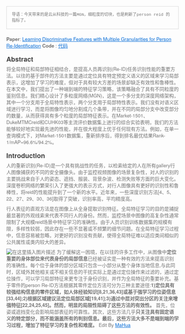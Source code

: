<html lang="en"><head>
    <meta charset="UTF-8">
    <title></title>
<style id="system" type="text/css">h1,h2,h3,h4,h5,h6,p,blockquote {    margin: 0;    padding: 0;}body {    font-family: "Helvetica Neue", Helvetica, "Hiragino Sans GB", Arial, sans-serif;    font-size: 13px;    line-height: 18px;    color: #737373;    margin: 10px 13px 10px 13px;}a {    color: #0069d6;}a:hover {    color: #0050a3;    text-decoration: none;}a img {    border: none;}p {    margin-bottom: 9px;}h1,h2,h3,h4,h5,h6 {    color: #404040;    line-height: 36px;}h1 {    margin-bottom: 18px;    font-size: 30px;}h2 {    font-size: 24px;}h3 {    font-size: 18px;}h4 {    font-size: 16px;}h5 {    font-size: 14px;}h6 {    font-size: 13px;}hr {    margin: 0 0 19px;    border: 0;    border-bottom: 1px solid #ccc;}blockquote {    padding: 13px 13px 21px 15px;    margin-bottom: 18px;    font-family:georgia,serif;    font-style: italic;}blockquote:before {    content:"C";    font-size:40px;    margin-left:-10px;    font-family:georgia,serif;    color:#eee;}blockquote p {    font-size: 14px;    font-weight: 300;    line-height: 18px;    margin-bottom: 0;    font-style: italic;}code, pre {    font-family: Monaco, Andale Mono, Courier New, monospace;}code {    background-color: #fee9cc;    color: rgba(0, 0, 0, 0.75);    padding: 1px 3px;    font-size: 12px;    -webkit-border-radius: 3px;    -moz-border-radius: 3px;    border-radius: 3px;}pre {    display: block;    padding: 14px;    margin: 0 0 18px;    line-height: 16px;    font-size: 11px;    border: 1px solid #d9d9d9;    white-space: pre-wrap;    word-wrap: break-word;}pre code {    background-color: #fff;    color:#737373;    font-size: 11px;    padding: 0;}@media screen and (min-width: 768px) {    body {        width: 748px;        margin:10px auto;    }}</style><style id="custom" type="text/css"></style></head>
<body><pre><code>导语：今天带来的是云从科技的一篇MGN，细粒度的切块，也是刷新了person reid 的指标了。</code></pre>
<p><strong>Paper</strong>: <a href="https://dl_acm.xilesou.top/citation.cfm?id=3240552">Learning Discriminative Features with Multiple Granularities
for Person Re-Identification</a>
<strong>Code</strong> : <a href="https://github.com/seathiefwang/MGN-pytorch">代码</a>

</p>
<h3>Abstract</h3>
<p>将全局特征和局部特征相结合，是提高人员再识别(Re-ID)任务识别性能的重要方法。以往的基于部件的方法主要是通过定位具有特定预定义语义的区域来学习局部表示，这增加了学习的难度，但对于具有较大方差的场景却缺乏有效性和鲁棒性。在本文中，我们提出了一种端到端的特征学习策略，该策略融合了具有不同粒度的鉴别信息。我们精心设计了多粒度网络(MGN)，这是一个多分支的深度网络架构，其中一个分支用于全局特性表示，两个分支用于局部特性表示。我们没有对语义区域进行学习，而是将图像均匀地分割成几个条带，并在不同的局部分支中改变部分的数量，从而获得具有多个粒度的局部特征表示。在Market-1501、DukeMTMCreid和CUHK03等主流评价数据集上进行的综合实验表明，我们的方法能够较好地实现最先进的性能，并在很大程度上优于任何现有方法。例如，在单一查询模式下，对Market-1501数据集，重新排序后，得到排名最优结果Rank-1/mAP=96.6%/94.2%。

</p>
<h3>Introduction</h3>
<p>人的重新识别(Re-ID)是一个具有挑战性的任务，以检索给定的人在所有gallery行人图像捕获的不同的安全摄像头。由于监控视频图像的场景复杂性，对人的识别的主要挑战来自于人的姿态、遮挡、服装、背景杂波、检测失败等方面的巨大变化。深度卷积网络的繁荣引入了更强大的表示方式，对行人图像具有更好的识别性和鲁棒性，将reid的性能提升到了一个新的水平。近年来，一些深度识别方法[4、5、22、27、29、30、36]取得了突破，识别率高，平均精度高。

</p>
<p>行人表征的直观方法是在图像上从全身提取识别特征。全局特征学习的目的是捕捉最显著的外观线索来代表不同行人的身份。然而，监控场景中图像的高复杂性通常限制了大规模reid场景中特征学习的准确性。由于人员识别训练数据集的规模有限，多样性较弱，因此存在一些不显著或不频繁的细节问题。在全局特征学习过程中，信息容易被忽略，对更好的识别没有贡献，使得全局特征难以适应类间相似的公共属性或类内较大的差异。

</p>
<p><img src="https://img-blog.csdnimg.cn/20191217202740901.png?x-oss-process=image/watermark,type_ZmFuZ3poZW5naGVpdGk,shadow_10,text_aHR0cHM6Ly9ibG9nLmNzZG4ubmV0L3FxXzE3NDAzNjE3,size_16,color_FFFFFF,t_70" alt="在这里插入图片描述">
为了缓解这一困境，在以往的许多工作中，从图像中<strong>定位重要的身体部位来代表身份的局部信息</strong>已经被证实是一种有效的方法来提高识别的准确性。每个位于身体的部分区域只包含一小部分从整个身体当地信息,与此同时，区域外其他相关或不相关信息的干扰实际上是通过定位操作来过滤的，通过定位操作，可以学习局部特征来更专注于身份识别，并作为全局特征的重要补充。基于零件的person Re-ID方法根据其零件定位方法可分为三种主要途径:<strong>1)定位具有较强结构信息的零件区域，如人体经验知识[8,21,36,43]或基于强学习的位姿信息[33,44];2)根据区域建议法定位局部区域[19,41];3)通过中层对突出分区的关注来增强特征[22,24,25,45]。然而，明显的局限性阻碍了这些方法的有效性。</strong> 首先，位姿或遮挡变化会影响局部表征的可靠性。其次，这些方法几乎<strong>只关注具有固定语义的特定部分，而不能涵盖所有的判别信息。最后，这些方法大多不是端到端的学习过程，增加了特征学习的复杂性和难度。</strong>
Edit By <a href="http://mahua.jser.me">MaHua</a></p>
</body></html>
